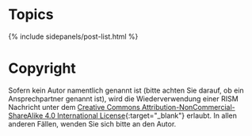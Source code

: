 # Topics

{% include sidepanels/post-list.html %}

# Copyright

Sofern kein Autor namentlich genannt ist (bitte achten Sie darauf, ob ein Ansprechpartner genannt ist), wird die Wiederverwendung einer RISM Nachricht unter dem [Creative Commons Attribution-NonCommercial-ShareAlike 4.0 International License](http://creativecommons.org/licenses/by-nc-sa/4.0/){:target="_blank"} erlaubt. In allen anderen Fällen, wenden Sie sich bitte an den Autor.